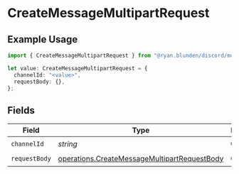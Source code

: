 # CreateMessageMultipartRequest

## Example Usage

```typescript
import { CreateMessageMultipartRequest } from "@ryan.blunden/discord/models/operations";

let value: CreateMessageMultipartRequest = {
  channelId: "<value>",
  requestBody: {},
};
```

## Fields

| Field                                                                                                        | Type                                                                                                         | Required                                                                                                     | Description                                                                                                  |
| ------------------------------------------------------------------------------------------------------------ | ------------------------------------------------------------------------------------------------------------ | ------------------------------------------------------------------------------------------------------------ | ------------------------------------------------------------------------------------------------------------ |
| `channelId`                                                                                                  | *string*                                                                                                     | :heavy_check_mark:                                                                                           | N/A                                                                                                          |
| `requestBody`                                                                                                | [operations.CreateMessageMultipartRequestBody](../../models/operations/createmessagemultipartrequestbody.md) | :heavy_check_mark:                                                                                           | N/A                                                                                                          |